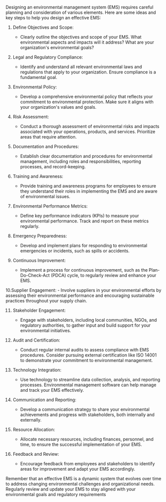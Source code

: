 Designing an environmental management system (EMS) requires careful planning and consideration of various elements. Here are some ideas and key steps to help you design an effective EMS:

1. Define Objectives and Scope:
   - Clearly outline the objectives and scope of your EMS. What environmental aspects and impacts will it address? What are your organization's environmental goals?

2. Legal and Regulatory Compliance:
   - Identify and understand all relevant environmental laws and regulations that apply to your organization. Ensure compliance is a fundamental goal.

3. Environmental Policy:
   - Develop a comprehensive environmental policy that reflects your commitment to environmental protection. Make sure it aligns with your organization's values and goals.

4. Risk Assessment:
   - Conduct a thorough assessment of environmental risks and impacts associated with your operations, products, and services. Prioritize areas that require attention.

5. Documentation and Procedures:
   - Establish clear documentation and procedures for environmental management, including roles and responsibilities, reporting processes, and record-keeping.

6. Training and Awareness:
   - Provide training and awareness programs for employees to ensure they understand their roles in implementing the EMS and are aware of environmental issues.

7. Environmental Performance Metrics:
   - Define key performance indicators (KPIs) to measure your environmental performance. Track and report on these metrics regularly.

8. Emergency Preparedness:
   - Develop and implement plans for responding to environmental emergencies or incidents, such as spills or accidents.

9. Continuous Improvement:
   - Implement a process for continuous improvement, such as the Plan-Do-Check-Act (PDCA) cycle, to regularly review and enhance your EMS.

10.Supplier Engagement:
    - Involve suppliers in your environmental efforts by assessing their environmental performance and encouraging sustainable practices throughout your supply chain.

11. Stakeholder Engagement:
    - Engage with stakeholders, including local communities, NGOs, and regulatory authorities, to gather input and build support for your environmental initiatives.

12. Audit and Certification:
    - Conduct regular internal audits to assess compliance with EMS procedures. Consider pursuing external certification like ISO 14001 to demonstrate your commitment to environmental management.

13. Technology Integration:
    - Use technology to streamline data collection, analysis, and reporting processes. Environmental management software can help manage and track your EMS effectively.

14. Communication and Reporting:
    - Develop a communication strategy to share your environmental achievements and progress with stakeholders, both internally and externally.

15. Resource Allocation:
    - Allocate necessary resources, including finances, personnel, and time, to ensure the successful implementation of your EMS.

16. Feedback and Review:
    - Encourage feedback from employees and stakeholders to identify areas for improvement and adapt your EMS accordingly.

Remember that an effective EMS is a dynamic system that evolves over time to address changing environmental challenges and organizational needs. Regularly review and update your EMS to stay aligned with your environmental goals and regulatory requirements
